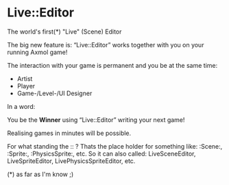 # Live::Editor
The world's first(*) "Live" (Scene) Editor     

The big new feature is:
“Live::Editor” works together with you on your running Axmol game!

The interaction with your game is permanent and you be at the same time:

- Artist
- Player
- Game-/Level-/UI Designer

In a word:

You be the **Winner** using “Live::Editor” writing your next game!

Realising games in minutes will be possible.

For what standing the :: ?
Thats the place holder for something like: :Scene:, :Sprite:, :PhysicsSprite:, etc.
So it can also called: LiveSceneEditor, LiveSpriteEditor, LivePhysicsSpriteEditor, etc.

(*) as far as I'm know ;)
